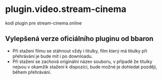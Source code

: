 # plugin.video.stream-cinema
kodi plugin pre stream-cinema.online

## Vylepšená verze oficiálního pluginu od bbaron

 - Při stažení filmu se stáhnout vždy i titulky, film který má titulky při přehrávání je bude mít i po downloadu.
 - Při stažení se zachová originální název souboru, v případě že titulky nejsou v okamžik stažení k dispozici, bude možné je dohledat později, během přehrávání.